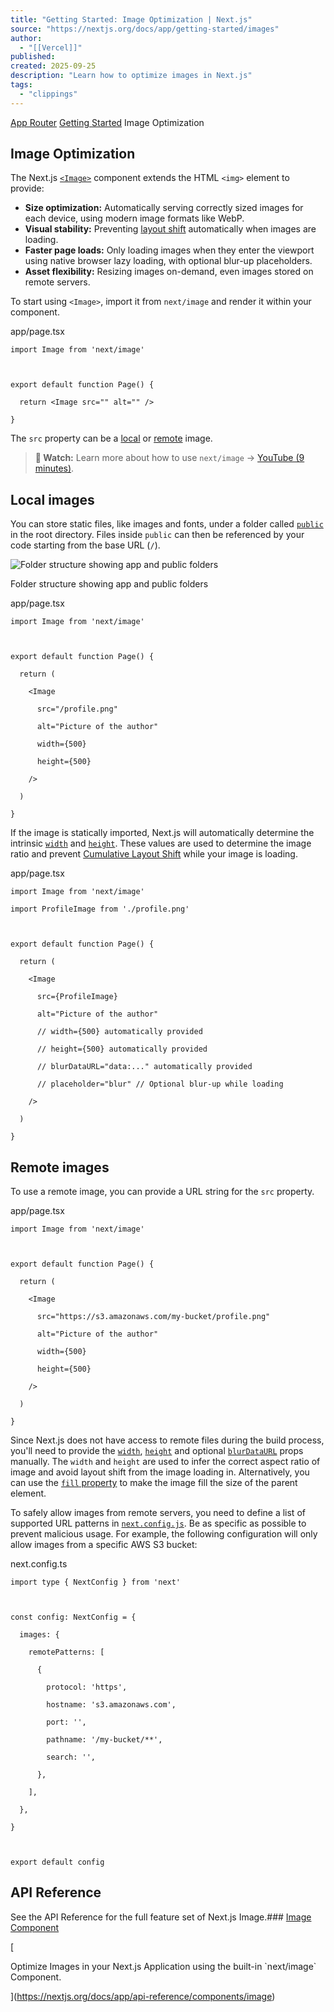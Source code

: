 ```yaml
---
title: "Getting Started: Image Optimization | Next.js"
source: "https://nextjs.org/docs/app/getting-started/images"
author:
  - "[[Vercel]]"
published:
created: 2025-09-25
description: "Learn how to optimize images in Next.js"
tags:
  - "clippings"
---
```

[App Router](https://nextjs.org/docs/app) [Getting Started](https://nextjs.org/docs/app/getting-started) Image Optimization

## Image Optimization

The Next.js [`<Image>`](https://nextjs.org/docs/app/api-reference/components/image) component extends the HTML `<img>` element to provide:

- **Size optimization:** Automatically serving correctly sized images for each device, using modern image formats like WebP.
- **Visual stability:** Preventing [layout shift](https://web.dev/articles/cls) automatically when images are loading.
- **Faster page loads:** Only loading images when they enter the viewport using native browser lazy loading, with optional blur-up placeholders.
- **Asset flexibility:** Resizing images on-demand, even images stored on remote servers.

To start using `<Image>`, import it from `next/image` and render it within your component.

app/page.tsx

```
import Image from 'next/image'

 

export default function Page() {

  return <Image src="" alt="" />

}
```

The `src` property can be a [local](https://nextjs.org/docs/app/getting-started/#local-images) or [remote](https://nextjs.org/docs/app/getting-started/#remote-images) image.

> **🎥 Watch:** Learn more about how to use `next/image` → [YouTube (9 minutes)](https://youtu.be/IU_qq_c_lKA).

## Local images

You can store static files, like images and fonts, under a folder called [`public`](https://nextjs.org/docs/app/api-reference/file-conventions/public-folder) in the root directory. Files inside `public` can then be referenced by your code starting from the base URL (`/`).

![Folder structure showing app and public folders](https://nextjs.org/_next/image?url=https%3A%2F%2Fh8DxKfmAPhn8O0p3.public.blob.vercel-storage.com%2Fdocs%2Flight%2Fpublic-folder.png&w=1920&q=75)

Folder structure showing app and public folders

app/page.tsx

```
import Image from 'next/image'

 

export default function Page() {

  return (

    <Image

      src="/profile.png"

      alt="Picture of the author"

      width={500}

      height={500}

    />

  )

}
```

If the image is statically imported, Next.js will automatically determine the intrinsic [`width`](https://nextjs.org/docs/app/api-reference/components/image#width-and-height) and [`height`](https://nextjs.org/docs/app/api-reference/components/image#width-and-height). These values are used to determine the image ratio and prevent [Cumulative Layout Shift](https://web.dev/articles/cls) while your image is loading.

app/page.tsx

```
import Image from 'next/image'

import ProfileImage from './profile.png'

 

export default function Page() {

  return (

    <Image

      src={ProfileImage}

      alt="Picture of the author"

      // width={500} automatically provided

      // height={500} automatically provided

      // blurDataURL="data:..." automatically provided

      // placeholder="blur" // Optional blur-up while loading

    />

  )

}
```

## Remote images

To use a remote image, you can provide a URL string for the `src` property.

app/page.tsx

```
import Image from 'next/image'

 

export default function Page() {

  return (

    <Image

      src="https://s3.amazonaws.com/my-bucket/profile.png"

      alt="Picture of the author"

      width={500}

      height={500}

    />

  )

}
```

Since Next.js does not have access to remote files during the build process, you'll need to provide the [`width`](https://nextjs.org/docs/app/api-reference/components/image#width-and-height), [`height`](https://nextjs.org/docs/app/api-reference/components/image#width-and-height) and optional [`blurDataURL`](https://nextjs.org/docs/app/api-reference/components/image#blurdataurl) props manually. The `width` and `height` are used to infer the correct aspect ratio of image and avoid layout shift from the image loading in. Alternatively, you can use the [`fill` property](https://nextjs.org/docs/app/api-reference/components/image#fill) to make the image fill the size of the parent element.

To safely allow images from remote servers, you need to define a list of supported URL patterns in [`next.config.js`](https://nextjs.org/docs/app/api-reference/config/next-config-js). Be as specific as possible to prevent malicious usage. For example, the following configuration will only allow images from a specific AWS S3 bucket:

next.config.ts

```
import type { NextConfig } from 'next'

 

const config: NextConfig = {

  images: {

    remotePatterns: [

      {

        protocol: 'https',

        hostname: 's3.amazonaws.com',

        port: '',

        pathname: '/my-bucket/**',

        search: '',

      },

    ],

  },

}

 

export default config
```

## API Reference

See the API Reference for the full feature set of Next.js Image.### [Image Component](https://nextjs.org/docs/app/api-reference/components/image)

[

Optimize Images in your Next.js Application using the built-in \`next/image\` Component.

](https://nextjs.org/docs/app/api-reference/components/image)